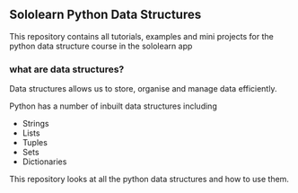 ## Sololearn Python Data Structures

This repository contains all tutorials, examples and mini projects for the python data structure course in the sololearn app

### what are data structures?
Data structures allows us to store, organise and manage data efficiently.

Python has a number of inbuilt data structures including
* Strings
* Lists
* Tuples
* Sets
* Dictionaries

This repository looks at all the python data structures and how to use them.

